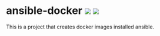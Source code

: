 ansible-docker [![](https://images.microbadger.com/badges/image/daicham/ansible.svg)](https://microbadger.com/images/daicham/ansible "Download size and number of layers") [![](https://images.microbadger.com/badges/version/daicham/ansible.svg)](https://hub.docker.com/r/daicham/ansible/ "Click to view the image on Docker Hub.")
==============

This is a project that creates docker images installed ansible.
